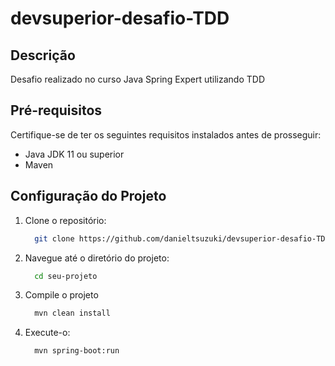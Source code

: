 # devsuperior-desafio-TDD

## Descrição

Desafio realizado no curso Java Spring Expert utilizando TDD

## Pré-requisitos

Certifique-se de ter os seguintes requisitos instalados antes de prosseguir:

- Java JDK 11 ou superior
- Maven

## Configuração do Projeto

1. Clone o repositório:
    ```bash
      git clone https://github.com/danieltsuzuki/devsuperior-desafio-TDD.git
    ```
2. Navegue até o diretório do projeto:
    ```bash
      cd seu-projeto
    ```
3. Compile o projeto
    ```bash
      mvn clean install
     ```
4. Execute-o:
    ```bash
      mvn spring-boot:run
    ```
